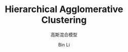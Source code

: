 ---
layout: post
title: Hierarchical Agglomerative Clustering
subtitle: 高斯混合模型
author: Bin Li
tags: [Machine Learning]
image: 
comments: true
published: true
---